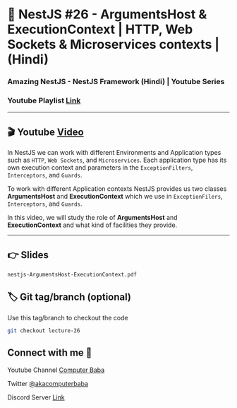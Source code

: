# 📖 NestJS #26 - ArgumentsHost & ExecutionContext | HTTP, Web Sockets & Microservices contexts | (Hindi)

### Amazing NestJS - NestJS Framework (Hindi) | Youtube Series

### Youtube Playlist [Link](https://bit.ly/3titPk3)

---

## 🎬 Youtube [Video](https://youtu.be/5uau_mqTTtU)

In NestJS we can work with different Environments and Application types such as `HTTP`, `Web Sockets`, and
`Microservices`. Each application type has its own execution context and parameters in the `ExceptionFilters`,
`Interceptors`, and `Guards`.

To work with different Application contexts NestJS provides us two classes **ArgumentsHost** and **ExecutionContext**
which we use in `ExceptionFilers`, `Interceptors`, and `Guards`.

In this video, we will study the role of **ArgumentsHost** and **ExecutionContext** and what kind of facilities they
provide.

---

## 👉 Slides

`nestjs-ArgumentsHost-ExecutionContext.pdf`

## 🏷️ Git tag/branch (optional)

Use this tag/branch to checkout the code

```sh
git checkout lecture-26
```

## Connect with me 👋

Youtube Channel [Computer Baba](https://www.youtube.com/c/ComputerBabaOfficial)

Twitter [@akacomputerbaba](https://twitter.com/akacomputerbaba)

Discord Server [Link](https://discord.gg/9V4VTDM)
